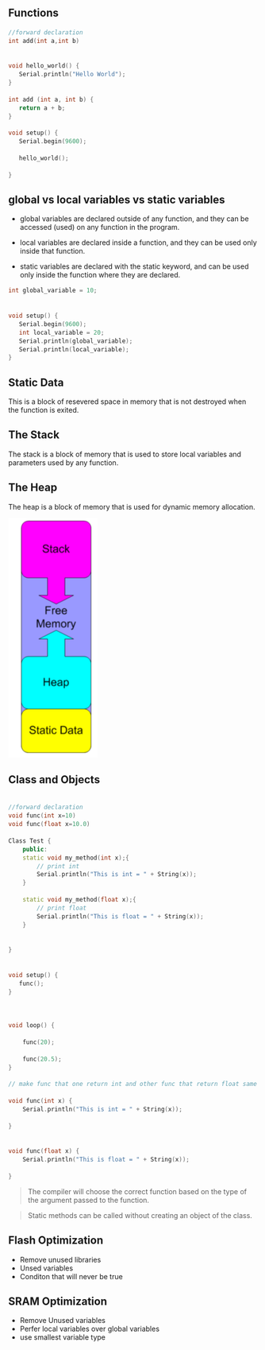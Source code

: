 ## Functions 

```C++
//forward declaration
int add(int a,int b)


void hello_world() {
   Serial.println("Hello World");
}   

int add (int a, int b) {
   return a + b;
}

void setup() {
   Serial.begin(9600);

   hello_world();

}
```

## global vs local variables vs static variables

 - global variables are declared outside of any function, and they can be accessed (used) on any function in the program.

- local variables are declared inside a function, and they can be used only inside that function.

- static variables are declared with the static keyword, and can be used only inside the function where they are declared.

```C++
int global_variable = 10;


void setup() {
   Serial.begin(9600);
   int local_variable = 20;
   Serial.println(global_variable);
   Serial.println(local_variable);
}
```
## Static Data 

This is a block of resevered space in memory that is not destroyed when the function is exited. 


## The  Stack

The stack is a block of memory that is used to store local variables and parameters used by any function.

## The Heap

The heap is a block of memory that is used for dynamic memory allocation. 


![Memory](./images/memory.png) 

## Class and Objects


```C++

//forward declaration
void func(int x=10)
void func(float x=10.0)

Class Test {
    public:
    static void my_method(int x);{
        // print int 
        Serial.println("This is int = " + String(x));
    }
    
    static void my_method(float x);{
        // print float 
        Serial.println("This is float = " + String(x));
    }


}


void setup() {
   func();
}



void loop() {

    func(20);

    func(20.5);
}

// make func that one return int and other func that return float same name

void func(int x) {
    Serial.println("This is int = " + String(x));

}           


void func(float x) {
    Serial.println("This is float = " + String(x));

}           

```

> The compiler will choose the correct function based on the type of the argument passed to the function.


> Static methods can be called without creating an object of the class.


## Flash Optimization

- Remove unused libraries
- Unsed variables
- Conditon that will never be true

## SRAM Optimization

- Remove Unused variables
- Perfer local variables over global variables
- use smallest variable type